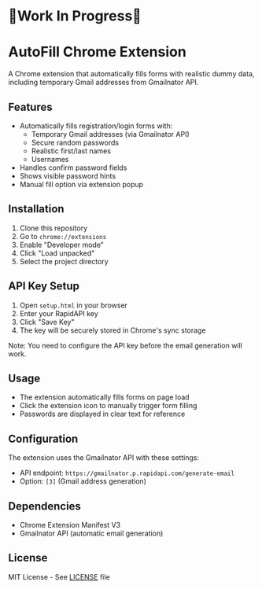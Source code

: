 # 🚧Work In Progress🚧


# AutoFill Chrome Extension

A Chrome extension that automatically fills forms with realistic dummy data, including temporary Gmail addresses from Gmailnator API.

## Features

- Automatically fills registration/login forms with:
  - Temporary Gmail addresses (via Gmailnator API)
  - Secure random passwords
  - Realistic first/last names
  - Usernames
- Handles confirm password fields
- Shows visible password hints
- Manual fill option via extension popup

## Installation

1. Clone this repository
2. Go to `chrome://extensions`
3. Enable "Developer mode"
4. Click "Load unpacked"
5. Select the project directory

## API Key Setup

1. Open `setup.html` in your browser
2. Enter your RapidAPI key
3. Click "Save Key"
4. The key will be securely stored in Chrome's sync storage

Note: You need to configure the API key before the email generation will work.

## Usage

- The extension automatically fills forms on page load
- Click the extension icon to manually trigger form filling
- Passwords are displayed in clear text for reference

## Configuration

The extension uses the Gmailnator API with these settings:
- API endpoint: `https://gmailnator.p.rapidapi.com/generate-email`
- Option: `[3]` (Gmail address generation)

## Dependencies

- Chrome Extension Manifest V3
- Gmailnator API (automatic email generation)

## License

MIT License - See [LICENSE](LICENSE) file
